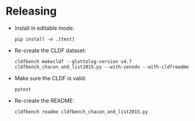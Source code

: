# Releasing

- Install in editable mode:
  ```shell
  pip install -e .[test]
  ```
- Re-create the CLDF dataset:
  ```shell
  cldfbench makecldf --glottolog-version v4.7 cldfbench_chacon_and_list2015.py --with-zenodo --with-cldfreadme
  ```
- Make sure the CLDF is valid:
  ```shell
  pytest
  ```
- Re-create the README:
  ```shell
  cldfbench readme cldfbench_chacon_and_list2015.py
  ```

